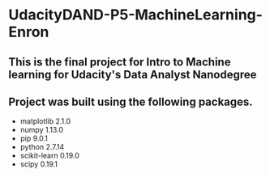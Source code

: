 # UdacityDAND-P5-MachineLearning-Enron
## This is the final project for Intro to Machine learning for Udacity's Data Analyst Nanodegree
## Project was built using the following packages.
* matplotlib 2.1.0
* numpy 1.13.0
* pip 9.0.1
* python 2.7.14
* scikit-learn 0.19.0
* scipy 0.19.1
